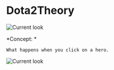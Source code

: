# Dota2Theory

![Current look](http://i.imgur.com/l3xOY5s.png)

*Concept: *

    What happens when you click on a hero.

![Current look](http://i.imgur.com/XuTAs5V.jpg)

